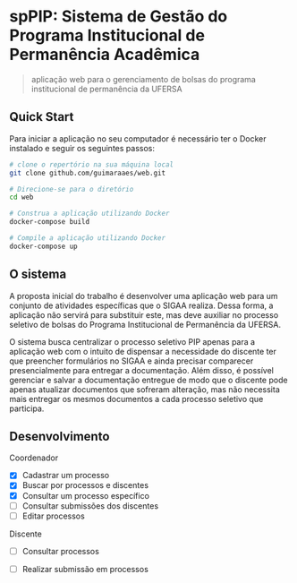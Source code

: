 # spPIP: Sistema de Gestão do Programa Institucional de Permanência Acadêmica

> aplicação web para o gerenciamento de bolsas do programa institucional de permanência da UFERSA

## Quick Start

Para iniciar a aplicação no seu computador é necessário ter o Docker instalado e seguir os seguintes passos:

```bash
# clone o repertório na sua máquina local
git clone github.com/guimaraaes/web.git

# Direcione-se para o diretório
cd web

# Construa a aplicação utilizando Docker 
docker-compose build

# Compile a aplicação utilizando Docker 
docker-compose up
```

## O sistema
A proposta inicial do trabalho é desenvolver uma aplicação web para um conjunto de atividades específicas que o SIGAA realiza. Dessa forma, a aplicação não servirá para substituir este, mas deve auxiliar no processo seletivo de bolsas do Programa Institucional de Permanência da UFERSA.

O sistema busca centralizar o processo seletivo PIP apenas para a aplicação web com o intuito de dispensar a necessidade do discente ter que preencher formulários no SIGAA e ainda precisar comparecer presencialmente para entregar a documentação. Além disso, é possível gerenciar e salvar a documentação entregue de modo que o discente pode apenas atualizar documentos que sofreram alteração, mas não necessita mais entregar os mesmos documentos a cada processo seletivo que participa.

## Desenvolvimento
Coordenador
- [x] Cadastrar um processo 
- [x] Buscar por processos e discentes
- [x] Consultar um processo específico
- [ ] Consultar submissões dos discentes
- [ ] Editar processos

Discente
- [ ] Consultar processos
- [ ] Realizar submissão em processos



